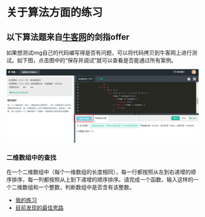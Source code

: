 # 关于算法方面的练习
## 以下算法题来自[牛客网](https://www.nowcoder.com/ta/coding-interviews)的剑指offer
如果想测试img自己的代码编写得是否有问题，可以将代码拷贝到牛客网上进行测试。如下图，点击图中的“保存并调试”就可以查看是否能通过所有案例。

<img src="img/20200819100040.png"/>

### 二维数组中的查找
在一个二维数组中（每个一维数组的长度相同），每一行都按照从左到右递增的顺序排序，每一列都按照从上到下递增的顺序排序。请完成一个函数，输入这样的一个二维数组和一个整数，判断数组中是否含有该整数。  
- [我的练习](src/main/java/Practice1_1.java)
- [目前发现的最佳思路](https://github.com/CyC2018/CS-Notes/blob/master/notes/4.%20%E4%BA%8C%E7%BB%B4%E6%95%B0%E7%BB%84%E4%B8%AD%E7%9A%84%E6%9F%A5%E6%89%BE.md)  